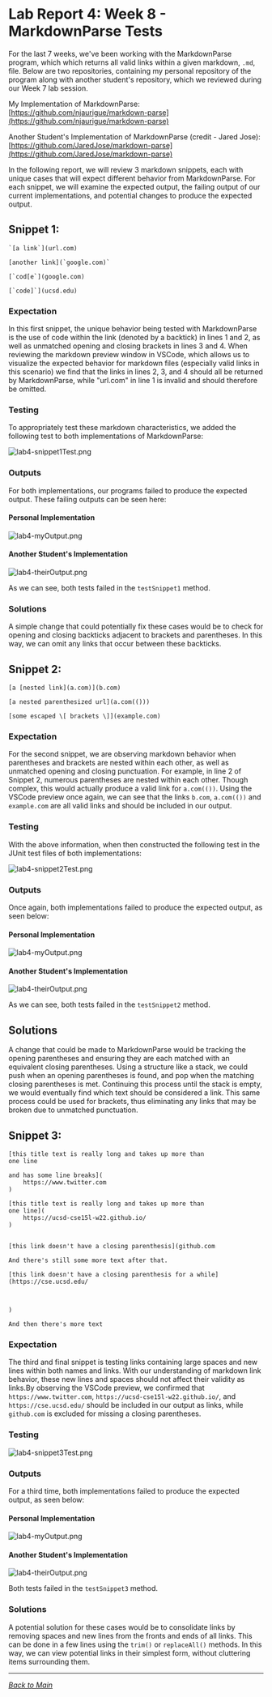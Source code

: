 # Lab Report 4: Week 8 - MarkdownParse Tests  
For the last 7 weeks, we've been working with the MarkdownParse program, which which returns all valid links within a given markdown, `.md`, file. Below are two repositories, containing my personal repository of the program along with another student's repository, which we reviewed during our Week 7 lab session.

My Implementation of MarkdownParse:
[https://github.com/njaurigue/markdown-parse](https://github.com/njaurigue/markdown-parse)  

Another Student's Implementation of MarkdownParse (credit - Jared Jose):
[https://github.com/JaredJose/markdown-parse](https://github.com/JaredJose/markdown-parse) 

In the following report, we will review 3 markdown snippets, each with unique cases that will expect different behavior from MarkdownParse. For each snippet, we will examine the expected output, the failing output of our current implementations, and potential changes to produce the expected output.  

## Snippet 1:
```
`[a link`](url.com)

[another link](`google.com)`

[`cod[e`](google.com)

[`code]`](ucsd.edu)
```    
### Expectation
In this first snippet, the unique behavior being tested with MarkdownParse is the use of code within the link (denoted by a backtick) in lines 1 and 2, as well as unmatched opening and closing brackets in lines 3 and 4. When reviewing the markdown preview window in VSCode, which allows us to visualize the expected behavior for markdown files (especially valid links in this scenario) we find that the links in lines 2, 3, and 4 should all be returned by MarkdownParse, while "url.com" in line 1 is invalid and should therefore be omitted.  

### Testing
To appropriately test these markdown characteristics, we added the following test to both implementations of MarkdownParse:  

![lab4-snippet1Test.png](images/lab4-snippet1Test.png)  

### Outputs
For both implementations, our programs failed to produce the expected output. These failing outputs can be seen here:

#### Personal Implementation  
![lab4-myOutput.png](images/lab4-myOutput.png)  

#### Another Student's Implementation
![lab4-theirOutput.png](images/lab4-theirOutput.png)  

As we can see, both tests failed in the `testSnippet1` method.

### Solutions
A simple change that could potentially fix these cases would be to check for opening and closing backticks adjacent to brackets and parentheses. In this way, we can omit any links that occur between these backticks.  

## Snippet 2:
```
[a [nested link](a.com)](b.com)

[a nested parenthesized url](a.com(()))

[some escaped \[ brackets \]](example.com)
```    
### Expectation  
For the second snippet, we are observing markdown behavior when parentheses and brackets are nested within each other, as well as unmatched opening and closing punctuation. For example, in line 2 of Snippet 2, numerous parentheses are nested within each other. Though complex, this would actually produce a valid link for `a.com(())`. Using the VSCode preview once again, we can see that the links `b.com`, `a.com(())` and `example.com` are all valid links and should be included in our output.

### Testing  
With the above information, when then constructed the following test in the JUnit test files of both implementations:

![lab4-snippet2Test.png](images/lab4-snippet2Test.png)  

### Outputs
Once again, both implementations failed to produce the expected output, as seen below:

#### Personal Implementation  
![lab4-myOutput.png](images/lab4-myOutput.png)  

#### Another Student's Implementation
![lab4-theirOutput.png](images/lab4-theirOutput.png)  

As we can see, both tests failed in the `testSnippet2` method.

## Solutions
A change that could be made to MarkdownParse would be tracking the opening parentheses and ensuring they are each matched with an equivalent closing parentheses. Using a structure like a stack, we could push when an opening parentheses is found, and pop when the matching closing parentheses is met. Continuing this process until the stack is empty, we would eventually find which text should be considered a link. This same process could be used for brackets, thus eliminating any links that may be broken due to unmatched punctuation.  

## Snippet 3:
```
[this title text is really long and takes up more than 
one line

and has some line breaks](
    https://www.twitter.com
)

[this title text is really long and takes up more than 
one line](
    https://ucsd-cse15l-w22.github.io/
)


[this link doesn't have a closing parenthesis](github.com

And there's still some more text after that.

[this link doesn't have a closing parenthesis for a while](https://cse.ucsd.edu/



)

And then there's more text
```  

### Expectation
The third and final snippet is testing links containing large spaces and new lines within both names and links. With our understanding of markdown link behavior, these new lines and spaces should not affect their validity as links.By observing the VSCode preview, we confirmed that `https://www.twitter.com`, `https://ucsd-cse15l-w22.github.io/`, and `https://cse.ucsd.edu/` should be included in our output as links, while `github.com` is excluded for missing a closing parentheses.

### Testing  

![lab4-snippet3Test.png](images/lab4-snippet3Test.png)  

### Outputs
For a third time, both implementations failed to produce the expected output, as seen below:

#### Personal Implementation  
![lab4-myOutput.png](images/lab4-myOutput.png)  

#### Another Student's Implementation
![lab4-theirOutput.png](images/lab4-theirOutput.png)  

Both tests failed in the `testSnippet3` method.

### Solutions  
A potential solution for these cases would be to consolidate links by removing spaces and new lines from the fronts and ends of all links. This can be done in a few lines using the `trim()` or `replaceAll()` methods. In this way, we can view potential links in their simplest form, without cluttering items surrounding them. 


---
[*Back to Main*](https://njaurigue.github.io/cse15l-lab-reports/index.html)